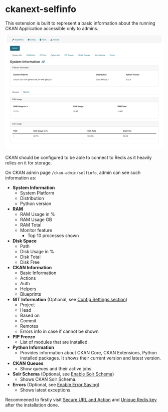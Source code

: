# ckanext-selfinfo

This extension is built to represent a basic information about the running CKAN Application accessible only to admins.

![Main Selfinfo Screen](assets/main_screen.png)

CKAN should be configured to be able to connect to Redis as it heavily relies on it for storage.

On CKAN admin page `/ckan-admin/selfinfo`, admin can see such information as:

* **System Information**
    - System Platform
    - Distribution
    - Python version
* **RAM**
    - RAM Usage in %
    - RAM Usage GB
    - RAM Total
    - Monitor feature
        - Top 10 processes shown
* **Disk Space**
    - Path
    - Disk Usage in %
    - Disk Total
    - Disk Free
* **CKAN Information**
    - Basic Information
    - Actions
    - Auth
    - Helpers
    - Blueprints
* **GIT Information** (Optional, see [Config Settings section](configuration/git_info.md))
    - Project
    - Head
    - Based on
    - Commit
    - Remotes
    - Errors info in case if cannot be shown
* **PIP Freeze**
    - List of modules that are installed.
* **Python Information**
    - Provides information about CKAN Core, CKAN Extensions, Python installed packages. It shows their current version and latest version.
* **CKAN Queues**
    - Show queues and their active jobs.
* **Solr Schema** (Optional, see [Enable Solr Schema](configuration/solr_schema.md))
    - Shows CKAN Solr Schema.
* **Errors** (Optional, see [Enable Error Saving](configuration/errors.md))
    - Shows latest exceptions.


Recommened to firstly visit [Secure URL and Action](configuration/secure_url_and_action.md) and [Unique Redis key](configuration/unique_redis_key_per_portal_instance.md) after the installation done.
